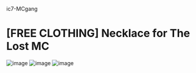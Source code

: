  ic7-MCgang
# [FREE CLOTHING]  Necklace for The Lost MC 



![image](upload://qCt95HCke6pamV9t11E4tRaxLfg.jpeg)
![image](upload://6Vfvq5mRNy00gKoO4sGrzbqZhBU.jpeg)
![image](upload://ddQmWE0kIwhW6I30pHcKwpuOpH1.jpeg)
